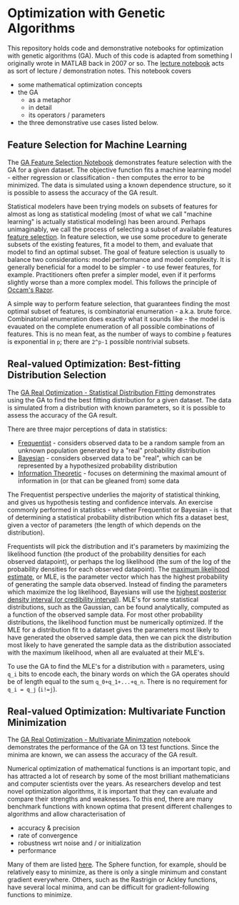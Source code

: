 # Optimization with Genetic Algorithms

This repository holds code and demonstrative notebooks for optimization with genetic algorithms (GA). Much of this code is adapted from something I originally wrote in MATLAB back in 2007 or so. The [lecture notebook](./notebooks/lecture.ipynb) acts as sort of lecture / demonstration notes. This notebook covers

- some mathematical optimization concepts
- the GA
	- as a metaphor
	- in detail
	- its operators / parameters
- the three demonstrative use cases listed below.

## Feature Selection for Machine Learning
The [GA Feature Selection Notebook](./notebooks/GA_FeatureSelection.ipynb) demonstrates feature selection with the GA for a given dataset. The objective function fits a machine learning model - either regression or classification - then computes the error to be minimized. The data is simulated using a known dependence structure, so it is possible to assess the accuracy of the GA result.

Statistical modelers have been trying models on subsets of features for almost as long as statistical modeling (most of what we call "machine learning" is actually statistical modeling) has been around. Perhaps unimaginably, we call the process of selecting a subset of available features [feature selection](https://en.wikipedia.org/wiki/Feature_selection). In feature selection, we use some procedure to generate subsets of the existing features, fit a model to them, and evaluate that model to find an optimal subset. The goal of feature selection is usually to balance two considerations: model performance and model complexity. It is generally beneficial for a model to be simpler - to use fewer features, for example. Practitioners often prefer a simpler model, even if it performs slightly worse than a more complex model. This follows the principle of [Occam's Razor](https://en.wikipedia.org/wiki/Occam%27s_razor).

A simple way to perform feature selection, that guarantees finding the most optimal subset of features, is combinatorial enumeration - a.k.a. brute force. Combinatorial enumeration does exactly what it sounds like - the model is evauated on the complete enumeration of all possible combinations of features. This is no mean feat, as the number of ways to combine `p` features is exponential in `p`; there are `2^p-1` possible nontrivial subsets.

## Real-valued Optimization: Best-fitting Distribution Selection
The [GA Real Optimization - Statistical Distribution Fitting](./notebooks/GA_RealOptimization_DistFit.ipynb) demonstrates using the GA to find the best fitting distribution for a given dataset. The data is simulated from a distribution with known parameters, so it is possible to assess the accuracy of the GA result.

There are three major perceptions of data in statistics:

- [Frequentist](https://en.wikipedia.org/wiki/Frequentist_inference) - considers observed data to be a random sample from an unknown population generated by a "real" probability distribution
- [Bayesian](https://en.wikipedia.org/wiki/Bayesian_inference) - considers observed data to be "real", which can be represented by a hypothesized probability distribution
- [Information Theoretic](https://en.wikipedia.org/wiki/Information_theory) - focuses on determining the maximal amount of information in (or that can be gleaned from) some data

The Frequentist perspective underlies the majority of statistical thinking, and gives us hypothesis testing and confidence intervals. An exercise commonly performed in statistics - whether Frequentist or Bayesian - is that of determining a statistical probability distribution which fits a dataset best, given a vector of parameters (the length of which depends on the distribution).

Frequentists will pick the distribution and it's parameters by maximizing the likelihood function (the product of the probability densities for each observed datapoint), or perhaps the log likelihood (the sum of the log of the probability densities for each observed datapoint). The [maximum likelihood estimate](https://en.wikipedia.org/wiki/Maximum_likelihood_estimation), or MLE, is the parameter vector which has the highest probability of generating the sample data observed. Instead of finding the parameters which maximize the log likelihood, Bayesians will use the [highest posterior density interval (or credibility interval)](https://en.wikipedia.org/wiki/Credible_interval). MLE's for some statistical distributions, such as the Gaussian, can be found analytically, computed as a function of the observed sample data. For most other probability distributions, the likelihood function must be numerically optimized. If the MLE for a distribution fit to a dataset gives the parameters most likely to have generated the observed sample data, then we can pick the distribution most likely to have generated the sample data as the distribution associated with the maximum likelihood, when all are evaluated at their MLE's.

To use the GA to find the MLE's for a distribution with `n` parameters, using `q_i` bits to encode each, the binary words on which the GA operates should be of length equal to the sum `q_0+q_1+...+q_n`. There is no requirement for `q_i = q_j` (`i!=j`).


## Real-valued Optimization: Multivariate Function Minimization
The [GA Real Optimization - Multivariate Minimzation](./notebooks/GA_RealOptimization_MultivarMin.ipynb) notebook demonstrates the performance of the GA on 13 test functions. Since the minima are known, we can assess the accuracy of the GA result.

Numerical optimization of mathematical functions is an important topic, and has attracted a lot of research by some of the most brilliant mathematicians and computer scientists over the years. As researchers develop and test novel optimization algorithms, it is important that they can evaluate and compare their strengths and weaknesses. To this end, there are many benchmark functions with known optima that present different challenges to algorithms and allow characterisation of

- accuracy & precision
- rate of convergence
- robustness wrt noise and / or initialization
- performance

Many of them are listed [here](https://en.wikipedia.org/wiki/Test_functions_for_optimization). The Sphere function, for example, should be relatively easy to minimize, as there is only a single minimum and constant gradient everywhere. Others, such as the Rastrigin or Ackley functions, have several local minima, and can be difficult for gradient-following functions to minimize.
